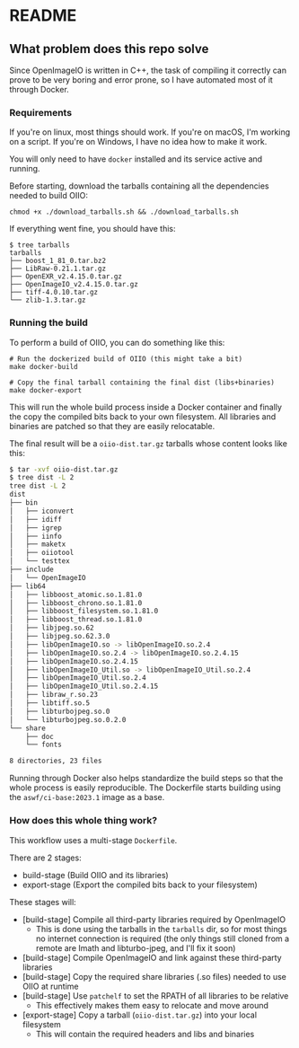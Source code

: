 # README

## What problem does this repo solve

Since OpenImageIO is written in C++, the task of compiling it correctly can prove to be very boring and error prone, so I have automated most of it through Docker.

### Requirements

If you're on linux, most things should work.
If you're on macOS, I'm working on a script.
If you're on Windows, I have no idea how to make it work.

You will only need to have `docker` installed and its service active and running.

Before starting, download the tarballs containing all the dependencies needed to build OIIO:

``` shell
chmod +x ./download_tarballs.sh && ./download_tarballs.sh
```

If everything went fine, you should have this:

``` shell
$ tree tarballs
tarballs
├── boost_1_81_0.tar.bz2
├── LibRaw-0.21.1.tar.gz
├── OpenEXR_v2.4.15.0.tar.gz
├── OpenImageIO_v2.4.15.0.tar.gz
├── tiff-4.0.10.tar.gz
└── zlib-1.3.tar.gz
```

### Running the build

To perform a build of OIIO, you can do something like this:
``` shell
# Run the dockerized build of OIIO (this might take a bit)
make docker-build

# Copy the final tarball containing the final dist (libs+binaries)
make docker-export
```

This will run the whole build process inside a Docker container and finally the copy the compiled bits back to your own filesystem.
All libraries and binaries are patched so that they are easily relocatable.

The final result will be a `oiio-dist.tar.gz` tarballs whose content looks like this:
```bash
$ tar -xvf oiio-dist.tar.gz
$ tree dist -L 2 
tree dist -L 2
dist
├── bin
│   ├── iconvert
│   ├── idiff
│   ├── igrep
│   ├── iinfo
│   ├── maketx
│   ├── oiiotool
│   └── testtex
├── include
│   └── OpenImageIO
├── lib64
│   ├── libboost_atomic.so.1.81.0
│   ├── libboost_chrono.so.1.81.0
│   ├── libboost_filesystem.so.1.81.0
│   ├── libboost_thread.so.1.81.0
│   ├── libjpeg.so.62
│   ├── libjpeg.so.62.3.0
│   ├── libOpenImageIO.so -> libOpenImageIO.so.2.4
│   ├── libOpenImageIO.so.2.4 -> libOpenImageIO.so.2.4.15
│   ├── libOpenImageIO.so.2.4.15
│   ├── libOpenImageIO_Util.so -> libOpenImageIO_Util.so.2.4
│   ├── libOpenImageIO_Util.so.2.4
│   ├── libOpenImageIO_Util.so.2.4.15
│   ├── libraw_r.so.23
│   ├── libtiff.so.5
│   ├── libturbojpeg.so.0
│   └── libturbojpeg.so.0.2.0
└── share
    ├── doc
    └── fonts

8 directories, 23 files
```

Running through Docker also helps standardize the build steps so that the whole process is easily reproducible. The Dockerfile starts building using the `aswf/ci-base:2023.1` image as a base.

### How does this whole thing work?

This workflow uses a multi-stage `Dockerfile`.

There are 2 stages:
- build-stage (Build OIIO and its libraries)
- export-stage (Export the compiled bits back to your filesystem)

These stages will:
- [build-stage] Compile all third-party libraries required by OpenImageIO
  - This is done using the tarballs in the `tarballs` dir, so for most things no internet connection is required (the only things still cloned from a remote are Imath and libturbo-jpeg, and I'll fix it soon) 
- [build-stage] Compile OpenImageIO and link against these third-party libraries
- [build-stage] Copy the required share libraries (.so files) needed to use OIIO at runtime
- [build-stage] Use `patchelf` to set the RPATH of all libraries to be relative
  - This effectively makes them easy to relocate and move around
- [export-stage] Copy a tarball (`oiio-dist.tar.gz`) into your local filesystem
  - This will contain the required headers and libs and binaries
